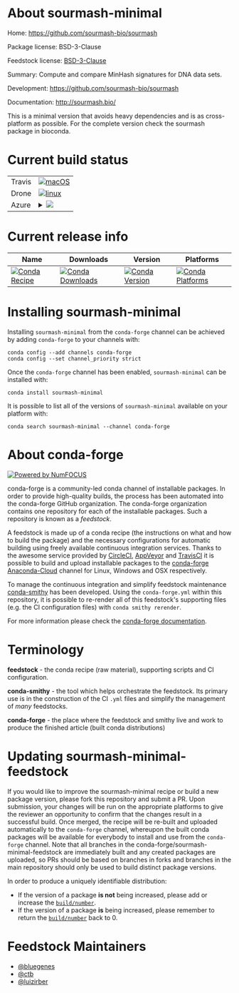 About sourmash-minimal
======================

Home: https://github.com/sourmash-bio/sourmash

Package license: BSD-3-Clause

Feedstock license: [BSD-3-Clause](https://github.com/conda-forge/sourmash-minimal-feedstock/blob/master/LICENSE.txt)

Summary: Compute and compare MinHash signatures for DNA data sets.

Development: https://github.com/sourmash-bio/sourmash

Documentation: http://sourmash.bio/

This is a minimal version that avoids heavy dependencies and is as cross-platform
as possible. For the complete version check the sourmash package in bioconda.


Current build status
====================


<table><tr>
    <td>Travis</td>
    <td>
      <a href="https://travis-ci.com/conda-forge/sourmash-minimal-feedstock">
        <img alt="macOS" src="https://img.shields.io/travis/com/conda-forge/sourmash-minimal-feedstock/master.svg?label=macOS">
      </a>
    </td>
  </tr><tr>
    <td>Drone</td>
    <td>
      <a href="https://cloud.drone.io/conda-forge/sourmash-minimal-feedstock">
        <img alt="linux" src="https://img.shields.io/drone/build/conda-forge/sourmash-minimal-feedstock/master.svg?label=Linux">
      </a>
    </td>
  </tr>
    
  <tr>
    <td>Azure</td>
    <td>
      <details>
        <summary>
          <a href="https://dev.azure.com/conda-forge/feedstock-builds/_build/latest?definitionId=9878&branchName=master">
            <img src="https://dev.azure.com/conda-forge/feedstock-builds/_apis/build/status/sourmash-minimal-feedstock?branchName=master">
          </a>
        </summary>
        <table>
          <thead><tr><th>Variant</th><th>Status</th></tr></thead>
          <tbody><tr>
              <td>linux_64_python3.7.____73_pypy</td>
              <td>
                <a href="https://dev.azure.com/conda-forge/feedstock-builds/_build/latest?definitionId=9878&branchName=master">
                  <img src="https://dev.azure.com/conda-forge/feedstock-builds/_apis/build/status/sourmash-minimal-feedstock?branchName=master&jobName=linux&configuration=linux_64_python3.7.____73_pypy" alt="variant">
                </a>
              </td>
            </tr><tr>
              <td>linux_64_python3.7.____cpython</td>
              <td>
                <a href="https://dev.azure.com/conda-forge/feedstock-builds/_build/latest?definitionId=9878&branchName=master">
                  <img src="https://dev.azure.com/conda-forge/feedstock-builds/_apis/build/status/sourmash-minimal-feedstock?branchName=master&jobName=linux&configuration=linux_64_python3.7.____cpython" alt="variant">
                </a>
              </td>
            </tr><tr>
              <td>linux_64_python3.8.____cpython</td>
              <td>
                <a href="https://dev.azure.com/conda-forge/feedstock-builds/_build/latest?definitionId=9878&branchName=master">
                  <img src="https://dev.azure.com/conda-forge/feedstock-builds/_apis/build/status/sourmash-minimal-feedstock?branchName=master&jobName=linux&configuration=linux_64_python3.8.____cpython" alt="variant">
                </a>
              </td>
            </tr><tr>
              <td>linux_64_python3.9.____cpython</td>
              <td>
                <a href="https://dev.azure.com/conda-forge/feedstock-builds/_build/latest?definitionId=9878&branchName=master">
                  <img src="https://dev.azure.com/conda-forge/feedstock-builds/_apis/build/status/sourmash-minimal-feedstock?branchName=master&jobName=linux&configuration=linux_64_python3.9.____cpython" alt="variant">
                </a>
              </td>
            </tr><tr>
              <td>linux_aarch64_python3.7.____73_pypy</td>
              <td>
                <a href="https://dev.azure.com/conda-forge/feedstock-builds/_build/latest?definitionId=9878&branchName=master">
                  <img src="https://dev.azure.com/conda-forge/feedstock-builds/_apis/build/status/sourmash-minimal-feedstock?branchName=master&jobName=linux&configuration=linux_aarch64_python3.7.____73_pypy" alt="variant">
                </a>
              </td>
            </tr><tr>
              <td>linux_aarch64_python3.7.____cpython</td>
              <td>
                <a href="https://dev.azure.com/conda-forge/feedstock-builds/_build/latest?definitionId=9878&branchName=master">
                  <img src="https://dev.azure.com/conda-forge/feedstock-builds/_apis/build/status/sourmash-minimal-feedstock?branchName=master&jobName=linux&configuration=linux_aarch64_python3.7.____cpython" alt="variant">
                </a>
              </td>
            </tr><tr>
              <td>linux_aarch64_python3.8.____cpython</td>
              <td>
                <a href="https://dev.azure.com/conda-forge/feedstock-builds/_build/latest?definitionId=9878&branchName=master">
                  <img src="https://dev.azure.com/conda-forge/feedstock-builds/_apis/build/status/sourmash-minimal-feedstock?branchName=master&jobName=linux&configuration=linux_aarch64_python3.8.____cpython" alt="variant">
                </a>
              </td>
            </tr><tr>
              <td>linux_aarch64_python3.9.____cpython</td>
              <td>
                <a href="https://dev.azure.com/conda-forge/feedstock-builds/_build/latest?definitionId=9878&branchName=master">
                  <img src="https://dev.azure.com/conda-forge/feedstock-builds/_apis/build/status/sourmash-minimal-feedstock?branchName=master&jobName=linux&configuration=linux_aarch64_python3.9.____cpython" alt="variant">
                </a>
              </td>
            </tr><tr>
              <td>linux_ppc64le_python3.7.____73_pypy</td>
              <td>
                <a href="https://dev.azure.com/conda-forge/feedstock-builds/_build/latest?definitionId=9878&branchName=master">
                  <img src="https://dev.azure.com/conda-forge/feedstock-builds/_apis/build/status/sourmash-minimal-feedstock?branchName=master&jobName=linux&configuration=linux_ppc64le_python3.7.____73_pypy" alt="variant">
                </a>
              </td>
            </tr><tr>
              <td>linux_ppc64le_python3.7.____cpython</td>
              <td>
                <a href="https://dev.azure.com/conda-forge/feedstock-builds/_build/latest?definitionId=9878&branchName=master">
                  <img src="https://dev.azure.com/conda-forge/feedstock-builds/_apis/build/status/sourmash-minimal-feedstock?branchName=master&jobName=linux&configuration=linux_ppc64le_python3.7.____cpython" alt="variant">
                </a>
              </td>
            </tr><tr>
              <td>linux_ppc64le_python3.8.____cpython</td>
              <td>
                <a href="https://dev.azure.com/conda-forge/feedstock-builds/_build/latest?definitionId=9878&branchName=master">
                  <img src="https://dev.azure.com/conda-forge/feedstock-builds/_apis/build/status/sourmash-minimal-feedstock?branchName=master&jobName=linux&configuration=linux_ppc64le_python3.8.____cpython" alt="variant">
                </a>
              </td>
            </tr><tr>
              <td>linux_ppc64le_python3.9.____cpython</td>
              <td>
                <a href="https://dev.azure.com/conda-forge/feedstock-builds/_build/latest?definitionId=9878&branchName=master">
                  <img src="https://dev.azure.com/conda-forge/feedstock-builds/_apis/build/status/sourmash-minimal-feedstock?branchName=master&jobName=linux&configuration=linux_ppc64le_python3.9.____cpython" alt="variant">
                </a>
              </td>
            </tr><tr>
              <td>osx_64_python3.7.____73_pypy</td>
              <td>
                <a href="https://dev.azure.com/conda-forge/feedstock-builds/_build/latest?definitionId=9878&branchName=master">
                  <img src="https://dev.azure.com/conda-forge/feedstock-builds/_apis/build/status/sourmash-minimal-feedstock?branchName=master&jobName=osx&configuration=osx_64_python3.7.____73_pypy" alt="variant">
                </a>
              </td>
            </tr><tr>
              <td>osx_64_python3.7.____cpython</td>
              <td>
                <a href="https://dev.azure.com/conda-forge/feedstock-builds/_build/latest?definitionId=9878&branchName=master">
                  <img src="https://dev.azure.com/conda-forge/feedstock-builds/_apis/build/status/sourmash-minimal-feedstock?branchName=master&jobName=osx&configuration=osx_64_python3.7.____cpython" alt="variant">
                </a>
              </td>
            </tr><tr>
              <td>osx_64_python3.8.____cpython</td>
              <td>
                <a href="https://dev.azure.com/conda-forge/feedstock-builds/_build/latest?definitionId=9878&branchName=master">
                  <img src="https://dev.azure.com/conda-forge/feedstock-builds/_apis/build/status/sourmash-minimal-feedstock?branchName=master&jobName=osx&configuration=osx_64_python3.8.____cpython" alt="variant">
                </a>
              </td>
            </tr><tr>
              <td>osx_64_python3.9.____cpython</td>
              <td>
                <a href="https://dev.azure.com/conda-forge/feedstock-builds/_build/latest?definitionId=9878&branchName=master">
                  <img src="https://dev.azure.com/conda-forge/feedstock-builds/_apis/build/status/sourmash-minimal-feedstock?branchName=master&jobName=osx&configuration=osx_64_python3.9.____cpython" alt="variant">
                </a>
              </td>
            </tr><tr>
              <td>win_64_python3.7.____73_pypy</td>
              <td>
                <a href="https://dev.azure.com/conda-forge/feedstock-builds/_build/latest?definitionId=9878&branchName=master">
                  <img src="https://dev.azure.com/conda-forge/feedstock-builds/_apis/build/status/sourmash-minimal-feedstock?branchName=master&jobName=win&configuration=win_64_python3.7.____73_pypy" alt="variant">
                </a>
              </td>
            </tr><tr>
              <td>win_64_python3.7.____cpython</td>
              <td>
                <a href="https://dev.azure.com/conda-forge/feedstock-builds/_build/latest?definitionId=9878&branchName=master">
                  <img src="https://dev.azure.com/conda-forge/feedstock-builds/_apis/build/status/sourmash-minimal-feedstock?branchName=master&jobName=win&configuration=win_64_python3.7.____cpython" alt="variant">
                </a>
              </td>
            </tr><tr>
              <td>win_64_python3.8.____cpython</td>
              <td>
                <a href="https://dev.azure.com/conda-forge/feedstock-builds/_build/latest?definitionId=9878&branchName=master">
                  <img src="https://dev.azure.com/conda-forge/feedstock-builds/_apis/build/status/sourmash-minimal-feedstock?branchName=master&jobName=win&configuration=win_64_python3.8.____cpython" alt="variant">
                </a>
              </td>
            </tr><tr>
              <td>win_64_python3.9.____cpython</td>
              <td>
                <a href="https://dev.azure.com/conda-forge/feedstock-builds/_build/latest?definitionId=9878&branchName=master">
                  <img src="https://dev.azure.com/conda-forge/feedstock-builds/_apis/build/status/sourmash-minimal-feedstock?branchName=master&jobName=win&configuration=win_64_python3.9.____cpython" alt="variant">
                </a>
              </td>
            </tr>
          </tbody>
        </table>
      </details>
    </td>
  </tr>
</table>

Current release info
====================

| Name | Downloads | Version | Platforms |
| --- | --- | --- | --- |
| [![Conda Recipe](https://img.shields.io/badge/recipe-sourmash--minimal-green.svg)](https://anaconda.org/conda-forge/sourmash-minimal) | [![Conda Downloads](https://img.shields.io/conda/dn/conda-forge/sourmash-minimal.svg)](https://anaconda.org/conda-forge/sourmash-minimal) | [![Conda Version](https://img.shields.io/conda/vn/conda-forge/sourmash-minimal.svg)](https://anaconda.org/conda-forge/sourmash-minimal) | [![Conda Platforms](https://img.shields.io/conda/pn/conda-forge/sourmash-minimal.svg)](https://anaconda.org/conda-forge/sourmash-minimal) |

Installing sourmash-minimal
===========================

Installing `sourmash-minimal` from the `conda-forge` channel can be achieved by adding `conda-forge` to your channels with:

```
conda config --add channels conda-forge
conda config --set channel_priority strict
```

Once the `conda-forge` channel has been enabled, `sourmash-minimal` can be installed with:

```
conda install sourmash-minimal
```

It is possible to list all of the versions of `sourmash-minimal` available on your platform with:

```
conda search sourmash-minimal --channel conda-forge
```


About conda-forge
=================

[![Powered by NumFOCUS](https://img.shields.io/badge/powered%20by-NumFOCUS-orange.svg?style=flat&colorA=E1523D&colorB=007D8A)](http://numfocus.org)

conda-forge is a community-led conda channel of installable packages.
In order to provide high-quality builds, the process has been automated into the
conda-forge GitHub organization. The conda-forge organization contains one repository
for each of the installable packages. Such a repository is known as a *feedstock*.

A feedstock is made up of a conda recipe (the instructions on what and how to build
the package) and the necessary configurations for automatic building using freely
available continuous integration services. Thanks to the awesome service provided by
[CircleCI](https://circleci.com/), [AppVeyor](https://www.appveyor.com/)
and [TravisCI](https://travis-ci.com/) it is possible to build and upload installable
packages to the [conda-forge](https://anaconda.org/conda-forge)
[Anaconda-Cloud](https://anaconda.org/) channel for Linux, Windows and OSX respectively.

To manage the continuous integration and simplify feedstock maintenance
[conda-smithy](https://github.com/conda-forge/conda-smithy) has been developed.
Using the ``conda-forge.yml`` within this repository, it is possible to re-render all of
this feedstock's supporting files (e.g. the CI configuration files) with ``conda smithy rerender``.

For more information please check the [conda-forge documentation](https://conda-forge.org/docs/).

Terminology
===========

**feedstock** - the conda recipe (raw material), supporting scripts and CI configuration.

**conda-smithy** - the tool which helps orchestrate the feedstock.
                   Its primary use is in the construction of the CI ``.yml`` files
                   and simplify the management of *many* feedstocks.

**conda-forge** - the place where the feedstock and smithy live and work to
                  produce the finished article (built conda distributions)


Updating sourmash-minimal-feedstock
===================================

If you would like to improve the sourmash-minimal recipe or build a new
package version, please fork this repository and submit a PR. Upon submission,
your changes will be run on the appropriate platforms to give the reviewer an
opportunity to confirm that the changes result in a successful build. Once
merged, the recipe will be re-built and uploaded automatically to the
`conda-forge` channel, whereupon the built conda packages will be available for
everybody to install and use from the `conda-forge` channel.
Note that all branches in the conda-forge/sourmash-minimal-feedstock are
immediately built and any created packages are uploaded, so PRs should be based
on branches in forks and branches in the main repository should only be used to
build distinct package versions.

In order to produce a uniquely identifiable distribution:
 * If the version of a package **is not** being increased, please add or increase
   the [``build/number``](https://docs.conda.io/projects/conda-build/en/latest/resources/define-metadata.html#build-number-and-string).
 * If the version of a package **is** being increased, please remember to return
   the [``build/number``](https://docs.conda.io/projects/conda-build/en/latest/resources/define-metadata.html#build-number-and-string)
   back to 0.

Feedstock Maintainers
=====================

* [@bluegenes](https://github.com/bluegenes/)
* [@ctb](https://github.com/ctb/)
* [@luizirber](https://github.com/luizirber/)

